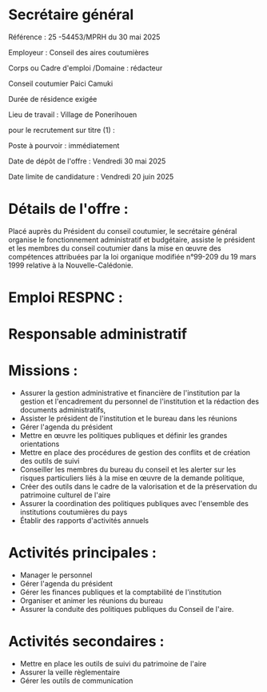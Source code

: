 # Secrétaire général

Référence : 25 -54453/MPRH du 30 mai 2025

Employeur : Conseil des aires coutumières

Corps ou Cadre d'emploi /Domaine : rédacteur

Conseil coutumier Paici Camuki

Durée de résidence exigée

Lieu de travail : Village de Ponerihouen

pour le recrutement sur titre (1) :

Poste à pourvoir : immédiatement

Date de dépôt de l'offre : Vendredi 30 mai 2025

Date limite de candidature : Vendredi 20 juin 2025

# Détails de l'offre :

Placé auprès du Président du conseil coutumier, le secrétaire général organise le fonctionnement administratif et budgétaire, assiste le président et les membres du conseil coutumier dans la mise en œuvre des compétences attribuées par la loi organique modifiée n°99-209 du 19 mars 1999 relative à la Nouvelle-Calédonie.

# Emploi RESPNC :

# Responsable administratif

# Missions :

- Assurer la gestion administrative et financière de l'institution par la gestion et l'encadrement du personnel de l'institution et la rédaction des documents administratifs,
- Assister le président de l'institution et le bureau dans les réunions
- Gérer l'agenda du président
- Mettre en œuvre les politiques publiques et définir les grandes orientations
- Mettre en place des procédures de gestion des conflits et de création des outils de suivi
- Conseiller les membres du bureau du conseil et les alerter sur les risques particuliers liés à la mise en œuvre de la demande politique,
- Créer des outils dans le cadre de la valorisation et de la préservation du patrimoine culturel de l'aire
- Assurer la coordination des politiques publiques avec l'ensemble des institutions coutumières du pays
- Établir des rapports d'activités annuels

# Activités principales :

- Manager le personnel
- Gérer l'agenda du président
- Gérer les finances publiques et la comptabilité de l'institution
- Organiser et animer les réunions du bureau
- Assurer la conduite des politiques publiques du Conseil de l'aire.

# Activités secondaires :

- Mettre en place les outils de suivi du patrimoine de l'aire
- Assurer la veille règlementaire
- Gérer les outils de communication